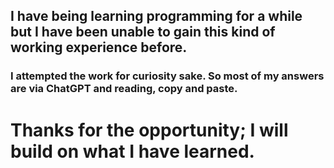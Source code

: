 ## I have being learning programming for a while but I have been unable to gain this kind of working experience before.

### I attempted  the work for curiosity sake. So most of my answers are via ChatGPT and reading, copy and paste. 


# Thanks for the opportunity; I will build on what I have learned.  